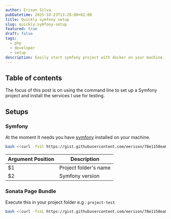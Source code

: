 ```yaml
---
author: Erison Silva
pubDatetime: 2025-10-23T13:28:00+02:00
title: Quickly symfony setup
slug: quickly-symfony-setup
featured: true
draft: false
tags:
  - php
  - developer
  - setup
description: Easily start symfony project with docker on your machine.
---
```


## Table of contents

The focus of this post is on using the command line to set up a Symfony project and install the services I use for testing.

## Setups

### Symfony

At the moment It needs you have [symfony](https://symfony.com/download) installed on your machine.

```bash
bash <(curl -fsSl https://gist.githubusercontent.com/eerison/78e1158ea624323139991814451bc55b/raw/symfony.sh) project-test 7.3.x
```


| Argument Position  | Description                                                          |
| ------------------ | -------------------------------------------------------------------- |
| $1                 | Project folder's name                                                |
| $2                 | Symfony version                                                      |

### Sonata Page Bundle

Execute this in your project folder e.g : `project-test`

```bash
bash <(curl -fsSL https://gist.githubusercontent.com/eerison/78e1158ea624323139991814451bc55b/raw/sonata-page.sh)
```

